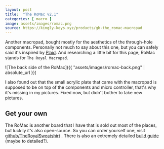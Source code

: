 ```yaml
---
layout: post
title:  "The RoMac v2.1"
categories: [ macro ]
image: assets/images/romac.png
source: https://kingly-keys.xyz/products/gb-the_romac-macropad
---
```


Another macropad, bought mostly for the aesthetics of the through-hole components. Personally not much to say about this
one, but you can safely said it's inspired by [Plaid](https://github.com/hsgw/plaid). And researching a little bit for
this page, RoMac stands for `The Royal Macropad`.

![The back side of the RoMac]({{ "assets/images/romac-back.png" | absolute_url }})

I also found out that the small acrylic plate that came with the macropad is supposed to be on top of the components and
micro controller, that's why it's missing in my pictures. Fixed now, but didn't bother to take new pictures.

## Get your own

The RoMac is another board that I have that is sold out most of the places, but luckily it's also open-source. So you
can order yourself one, visit
[github/TheRoyalSweatshirt](https://github.com/TheRoyalSweatshirt/The_Royal_Projects/tree/master/Complete%20Kits/The_RoMac_rev2.1)
. There is also an extremely detailed [build guide](https://imgur.com/a/l24vgvC) (maybe to detailed?).
